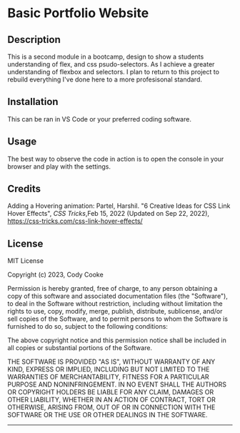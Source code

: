 # Basic Portfolio Website

## Description

This is a second module in a bootcamp, design to show a students understanding of flex, and css psudo-selectors. As I achieve a greater understanding of flexbox and selectors. I plan to return to this project to rebuild everything I've done here to a more profesisonal standard. 


## Installation

This can be ran in VS Code or your preferred coding software. 

## Usage

The best way to observe the code in action is to open the console in your browser and play with the settings. 

## Credits

Adding a Hovering animation: 
Partel, Harshil. "6 Creative Ideas for CSS Link Hover Effects", _CSS Tricks_,Feb 15, 2022 (Updated on Sep 22, 2022), https://css-tricks.com/css-link-hover-effects/



## License

MIT License

Copyright (c) 2023, Cody Cooke

Permission is hereby granted, free of charge, to any person obtaining a copy
of this software and associated documentation files (the "Software"), to deal
in the Software without restriction, including without limitation the rights
to use, copy, modify, merge, publish, distribute, sublicense, and/or sell
copies of the Software, and to permit persons to whom the Software is
furnished to do so, subject to the following conditions:

The above copyright notice and this permission notice shall be included in all
copies or substantial portions of the Software.

THE SOFTWARE IS PROVIDED "AS IS", WITHOUT WARRANTY OF ANY KIND, EXPRESS OR
IMPLIED, INCLUDING BUT NOT LIMITED TO THE WARRANTIES OF MERCHANTABILITY,
FITNESS FOR A PARTICULAR PURPOSE AND NONINFRINGEMENT. IN NO EVENT SHALL THE
AUTHORS OR COPYRIGHT HOLDERS BE LIABLE FOR ANY CLAIM, DAMAGES OR OTHER
LIABILITY, WHETHER IN AN ACTION OF CONTRACT, TORT OR OTHERWISE, ARISING FROM,
OUT OF OR IN CONNECTION WITH THE SOFTWARE OR THE USE OR OTHER DEALINGS IN THE
SOFTWARE.

---
